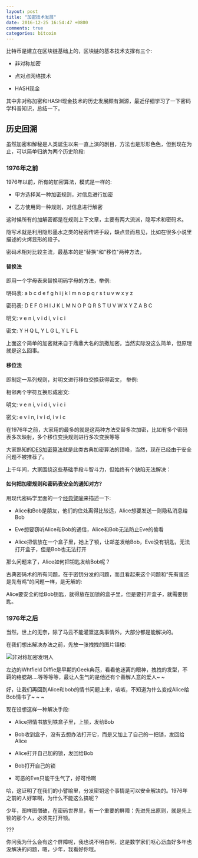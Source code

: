 ```yaml
---
layout: post
title: "加密技术发展"
date: 2016-12-25 16:54:47 +0800
comments: true
categories: bitcoin
---
```


比特币是建立在区块链基础上的，区块链的基本技术支撑有三个:

* 非对称加密

* 点对点网络技术

* HASH现金

其中非对称加密和HASH现金技术的历史发展颇有渊源，最近仔细学习了一下密码学科普知识，总结一下。

<!-- more -->

## 历史回溯

虽然加密和解秘是人类诞生以来一直上演的剧目，方法也是形形色色，但到现在为止，可以简单归纳为两个历史阶段:

### 1976年之前

1976年以前，所有的加密算法，模式是一样的:

* 甲方选择某一种加密规则，对信息进行加密

* 乙方使用同一种规则，对信息进行解密

这时候所有的加解密都是在规则上下文章，主要有两大流派，隐写术和密码术。

隐写术就是利用隐形墨水之类的秘密传递手段，缺点显而易见，比如在很多小说里描述的火烤显形的段子。

密码术相对比较主流，最基本的是"替换"和"移位"两种方法，

#### 替换法

即用一个字母表来替换明码字母的方法，举例:

明码表: a b c d e f g h i j k l m n o p q r s t u v w x y z

密码表: D E F G H I J K L M N O P Q R S T U V W X Y Z A B C

明文:   v e n i, v i d i, v i c i

密文:   Y H Q L, Y L G L, Y L F L

上面这个简单的加密就来自于鼎鼎大名的凯撒加密。当然实际没这么简单，但原理就是这么回事。

#### 移位法

即制定一系列规则，对明文进行移位交换获得密文， 举例:

相邻两个字符互换形成密文:

明文:   v e n i, v i d i, v i c i

密文:   e v i n, i v i d, i v i c


在1976年之前，大家用的最多的就是这两种方法交替多次加密，比如有多个密码表多次映射，多个移位变换规则进行多次变换等等

大家熟知的[DES加密算法](https://zh.wikipedia.org/zh-hans/%E8%B3%87%E6%96%99%E5%8A%A0%E5%AF%86%E6%A8%99%E6%BA%96)就是此类古典加密算法的顶峰，当然，现在已经由于安全问题不被推荐了。

上千年间，大家围绕这些基础手段斗智斗力，但始终有个缺陷无法解决：

#### 如何把加密规则和密码表安全的通知对方?

用现代密码学里面的一个[经典譬喻](https://zh.wikipedia.org/wiki/%E6%84%9B%E9%BA%97%E7%B5%B2%E8%88%87%E9%AE%91%E4%BC%AF)来描述一下:

* Alice和Bob是朋友，他们的住处离得比较远，Alice想要发送一则隐私消息给Bob

* Eve想要窃听Alice和Bob的通信，Alice和Bob无法防止Eve的偷看

* Alice把信放在一个盒子里，她上了锁，让邮差发给Bob，Eve没有钥匙，无法打开盒子，但是Bob也无法打开

那么问题来了，Alice如何把钥匙发给Bob呢？

古典密码术的所有问题，在于密钥分发的问题，而且看起来这个问题和“先有蛋还是先有鸡”的问题一样，是无解的:

Alice要安全的给Bob钥匙，就得放在加锁的盒子里，但是要打开盒子，就需要钥匙。

### 1976年之后

当然，世上的无奈，除了马云不能灌篮这类事情外，大部分都是能解决的。

在我们想出解决办法之前，先放一张拽拽的图片镇楼:

![非对称加密发明人](https://raw.githubusercontent.com/memoryboxes/memoryboxes.github.io/source/images/201612/bg1.jpg)

左边的Whtfield Diffie是早期的Geek典范，看看他迷离的眼神，拽拽的发型，不羁的络腮胡....等等等等，最让人生气的是他还有个善解人意的爱人~ ~

好，让我们再回到Alice和bob的情书问题上来，咳咳，不知道为什么变成Alice给Bob情书了~ ~ ~

现在设想这样一种解决手段:

* Alice把情书放到铁盒子里，上锁，发给Bob

* Bob收到盒子，没有去想办法打开它，而是又加上了自己的一把锁，发回给Alice

* Alice打开自己加的锁，发回给Bob

* Bob打开自己的锁

* 可恶的Eve只能干生气了，好可怜啊

哈，这证明了在我们的小譬喻里，分发密钥这个事情是可以安全解决的。1976年之前的人好笨啊，为什么不能这么搞呢？

少年，图样图僧破，在密码世界里，有一个重要的屏障：先进先出原则，就是先上锁的那个人，必须先打开锁。

???

你问我为什么会有这个屏障呢，我也说不明白啊，这是数学家们呕心沥血好多年也没解决的问题，嗯，少年，我看好你哦。


